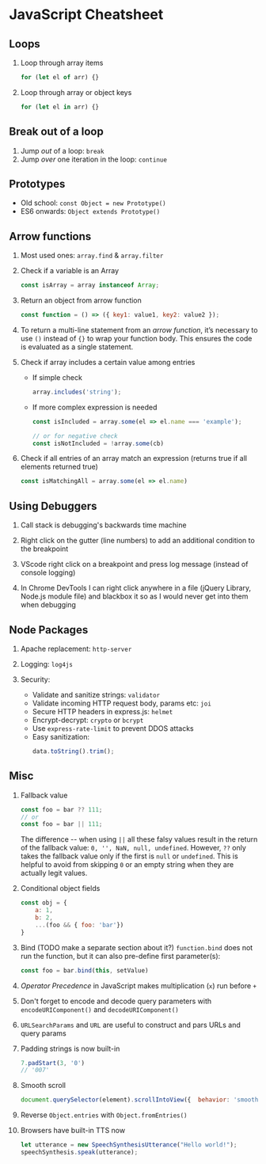 # JavaScript Cheatsheet

## Loops

1. Loop through array items
    ```js
    for (let el of arr) {}
    ```

1. Loop through array or object keys
    ```js
    for (let el in arr) {}
    ```


## Break out of a loop

1. Jump <em>out</em> of a loop: `break`
1. Jump <em>over</em> one iteration in the loop: `continue`


## Prototypes

- Old school: `const Object = new Prototype()`
- ES6 onwards: `Object extends Prototype()`


## Arrow functions

1. Most used ones: `array.find` & `array.filter`

1. Check if a variable is an Array
    ```js
    const isArray = array instanceof Array;
    ```

1. Return an object from arrow function
    ```js
    const function = () => ({ key1: value1, key2: value2 });
    ```

1. To return a multi-line statement from an <em>arrow function</em>, it’s necessary to use `()` instead of `{}` to wrap your function body. This ensures the code is evaluated as a single statement.

1. Check if array includes a certain value among entries
    
    - If simple check
        ```js
        array.includes('string');
        ```

    - If more complex expression is needed
        ```js
        const isIncluded = array.some(el => el.name === 'example');

        // or for negative check
        const isNotIncluded = !array.some(cb)
        ```

1. Check if all entries of an array match an expression (returns true if all elements returned true)

    ```js
    const isMatchingAll = array.some(el => el.name)
    ```


## Using Debuggers

1. Call stack is debugging's backwards time machine

1. Right click on the gutter (line numbers) to add an additional condition to the breakpoint

1. VScode right click on a breakpoint and press log message (instead of console logging)

1. In Chrome DevTools I can right click anywhere in a file (jQuery Library, Node.js module file) and blackbox it so as I would never get into them when debugging


## Node Packages

1. Apache replacement: `http-server`

1. Logging: `log4js`

1. Security:
    - Validate and sanitize strings: `validator`
    - Validate incoming HTTP request body, params etc: `joi`
    - Secure HTTP headers in express.js: `helmet`
    - Encrypt-decrypt: `crypto` or `bcrypt`
    - Use `express-rate-limit` to prevent DDOS attacks 
    - Easy sanitization:
        ```js
        data.toString().trim();
        ```


## Misc

1. Fallback value
    ```js
    const foo = bar ?? 111;
    // or
    const foo = bar || 111;
    ```
    
    The difference -- when using `||` all these falsy values result in the return of the fallback value: `0, '', NaN, null, undefined`. However, `??` only takes the fallback value only if the first is  `null` or `undefined`. This is helpful to avoid from skipping `0` or an empty string when they are actually legit values.  

1. Conditional object fields
    ```js
    const obj = {
        a: 1,
        b: 2,
        ...(foo && { foo: 'bar'})
    }
    ```

1. Bind (TODO make a separate section about it?)
    `function.bind` does not run the function, but it can also pre-define first parameter(s):
    ```js
    const foo = bar.bind(this, setValue)
    ```

1. <em>Operator Precedence</em> in JavaScript makes multiplication (`x`) run before `+`

1. Don't forget to encode and decode query parameters with `encodeURIComponent()` and `decodeURIComponent()`

1. `URLSearchParams` and `URL` are useful to construct and pars URLs and query params

1. Padding strings is now built-in
    ```js
    7.padStart(3, '0')
    // '007'
    ```

1. Smooth scroll
    ```js
    document.querySelector(element).scrollIntoView({  behavior: 'smooth' });
    ```

1. Reverse `Object.entries` with `Object.fromEntries()`

1. Browsers have built-in TTS now
    ```js
    let utterance = new SpeechSynthesisUtterance("Hello world!");
    speechSynthesis.speak(utterance);
    ```
